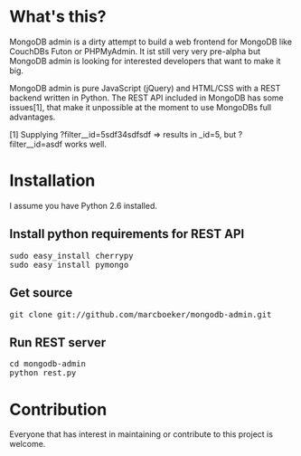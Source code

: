# What's this?

MongoDB admin is a dirty attempt to build a web frontend for MongoDB like 
CouchDBs Futon or PHPMyAdmin. It ist still very very pre-alpha but MongoDB
admin is looking for interested developers that want to make it big.

MongoDB admin is pure JavaScript (jQuery) and HTML/CSS with a REST backend
written in Python. The REST API included in MongoDB has some issues[1], that
make it unpossible at the moment to use MongoDBs full advantages.

[1] Supplying ?filter__id=5sdf34sdfsdf => results in _id=5, but
?filter__id=asdf works well.

# Installation

I assume you have Python 2.6 installed.

## Install python requirements for REST API

<pre>
sudo easy_install cherrypy
sudo easy_install pymongo
</pre>

## Get source

<pre>
git clone git://github.com/marcboeker/mongodb-admin.git
</pre>

## Run REST server

<pre>
cd mongodb-admin
python rest.py
</pre>

# Contribution

Everyone that has interest in maintaining or contribute to this 
project is welcome.